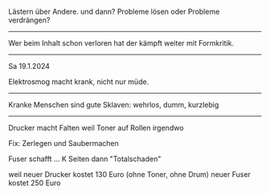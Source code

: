 Lästern über Andere.
und dann?
Probleme lösen oder
Probleme verdrängen?

----

Wer beim Inhalt
schon verloren hat
der kämpft weiter
mit Formkritik.

----

Sa 19.1.2024

Elektrosmog macht krank,
nicht nur müde.

----

Kranke Menschen sind gute Sklaven:
wehrlos, dumm, kurzlebig

----

Drucker macht Falten
weil Toner auf Rollen irgendwo

Fix: Zerlegen und Saubermachen

Fuser schafft
... K Seiten dann "Totalschaden"

weil neuer Drucker kostet 130 Euro
(ohne Toner, ohne Drum)
neuer Fuser kostet 250 Euro
